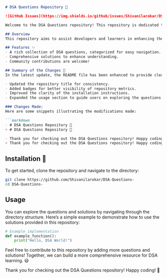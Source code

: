 ```markdown
# DSA Questions Repository 📖

![GitHub Issues](https://img.shields.io/github/issues/Shivanilarokar/DSA-Questions-) ![Forks](https://img.shields.io/github/forks/Shivanilarokar/DSA-Questions-) ![Stars](https://img.shields.io/github/stars/Shivanilarokar/DSA-Questions-) ![License](https://img.shields.io/badge/license-MIT-blue.svg)

Welcome to the DSA Questions repository! This repository is dedicated to helping developers and learners improve their skills in Data Structures and Algorithms (DSA) through a curated collection of questions and solutions.

## Overview
This repository aims to assist developers and learners in enhancing their understanding of Data Structures and Algorithms (DSA) through a comprehensive collection of questions and solutions.

## Features ✨
- A rich collection of DSA questions, categorized for easy navigation.
- Comprehensive solutions to enhance understanding.
- Community contributions are welcome!

## Summary of the Changes 📝
In the latest update, the README file has been enhanced to provide clearer information regarding installation and usage. Key changes include:

- Updated the repository title for consistency.
- Added badges for better visibility of repository metrics.
- Improved the clarity of the installation instructions.
- Expanded the usage section to guide users on exploring the questions and solutions.

### Changes Made:
Here are some snippets illustrating the modifications made:

```markdown
- # DSA Questions Repository 📖
+ # DSA Questions Repository 📜
```

```markdown
- Thank you for checking out the DSA Questions repository! Happy coding! 🤖
+ Thank you for checking out the DSA Questions repository! Happy coding! 🎉
```

## Installation 🚀
To get started, clone the repository and navigate to the directory:

```bash
git clone https://github.com/Shivanilarokar/DSA-Questions-
cd DSA-Questions-
```

## Usage
You can explore the questions and solutions by navigating through the directory structure. Here’s a simple example to demonstrate how to use the solutions provided in this repository:

```python
# Example implementation
def example_function():
    print("Hello, DSA World!")
```

Feel free to contribute to this repository by adding more questions and solutions! Together, we can build a more comprehensive resource for DSA learning. 😃

Thank you for checking out the DSA Questions repository! Happy coding! 🎉
```